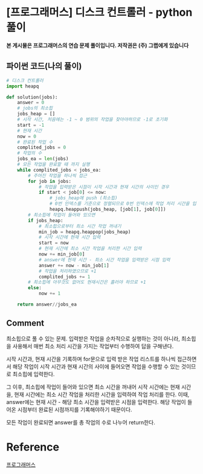 # [프로그래머스] 디스크 컨트롤러 - python 풀이

**본 게시물은 프로그래머스의 연습 문제 풀이입니다. 저작권은 (주) 그랩에게 있습니다**



## 파이썬 코드(나의 풀이)

```python
# 디스크 컨트롤러
import heapq

def solution(jobs):
    answer = 0
    # jobs의 최소힙
    jobs_heap = []
    # 시작 시간, 처음에는 -1 ~ 0 범위의 작업을 찾아야하므로 -1로 초기화
    start = -1
    # 현재 시간
    now = 0
    # 완료된 작업 수
    complited_jobs = 0
    # 작업의 수
    jobs_ea = len(jobs)
    # 모든 작업을 완료할 때 까지 실행
    while complited_jobs < jobs_ea:
        # 주어진 작업을 하나씩 접근
        for job in jobs:
            # 작업을 입력받은 시점이 시작 시간과 현재 시간의 사이인 경우
            if start < job[0] <= now:
                # jobs_heap에 push (최소힙)
                # 0번 인덱스를 기준으로 정렬되므로 0번 인덱스에 작업 처리 시간을 입력
                heapq.heappush(jobs_heap, [job[1], job[0]])
        # 최소힙에 작업이 들어와 있으면
        if jobs_heap:
            # 최소힙으로부터 최소 시간 작업 꺼내기
            min_job = heapq.heappop(jobs_heap)
            # 시작 시간에 현재 시간 입력
            start = now
            # 현재 시간에 최소 시간 작업을 처리한 시간 입력
            now += min_job[0]
            # answer에 현재 시간 - 최소 시간 작업을 입력받은 시점 입력
            answer += now - min_job[1]
            # 작업을 처리하였으므로 +1
            complited_jobs += 1
        # 최소힙에 아무것도 없어도 현재시간은 흘러야 하므로 +1
        else:
            now += 1

    return answer//jobs_ea
```



## Comment

최소힙으로 풀 수 있는 문제. 입력받은 작업을 순차적으로 실행하는 것이 아니라, 최소힙을 사용해서 매번 최소 처리 시간을 가지는 작업부터 수행하여 답을 구해낸다.

시작 시간과, 현재 시간을 기록하며 for문으로 입력 받은 작업 리스트를 하나씩 접근하면서 해당 작업이 시작 시간과 현재 시간의 사이에 들어오면 작업을 수행할 수 있는 것이므로 최소힙에 입력한다.

그 이후, 최소힙에 작업이 들어와 있으면 최소 시간을 꺼내어 시작 시간에는 현재 시간을, 현재 시간에는 최소 시간 작업을 처리한 시간을 입력하여 작업 처리를 한다. 이때, answer에는 현재 시간 - 해당 최소 시간을 입력받은 시점을 입력한다. 해당 작업이 들어온 시점부터 완료된 시점까지를 기록해야하기 때문이다.

모든 작업이 완료되면 answer를 총 작업의 수로 나누어 return한다.

# Reference

[프로그래머스](https://programmers.co.kr)

